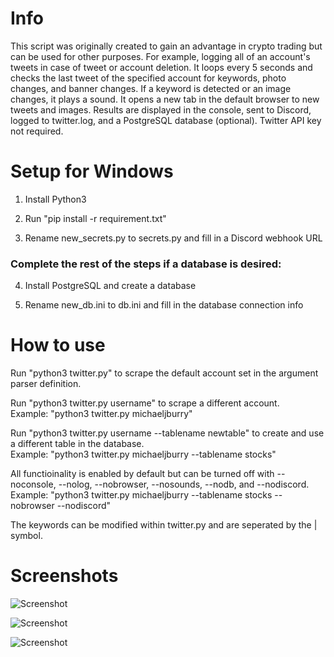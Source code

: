 # Info

This script was originally created to gain an advantage in crypto trading but can be used for other purposes. For example, logging all of an account's tweets in case of tweet or account deletion. It loops every 5 seconds and checks the last tweet of the specified account for keywords, photo changes, and banner changes. If a keyword is detected or an image changes, it plays a sound. It opens a new tab in the default browser to new tweets and images. Results are displayed in the console, sent to Discord, logged to twitter.log, and a PostgreSQL database (optional). Twitter API key not required. 

# Setup for Windows

1. Install Python3

2. Run "pip install -r requirement.txt"

3. Rename new_secrets.py to secrets.py and fill in a Discord webhook URL

### Complete the rest of the steps if a database is desired:

4. Install PostgreSQL and create a database

5. Rename new_db.ini to db.ini and fill in the database connection info

# How to use

Run "python3 twitter.py" to scrape the default account set in the argument parser definition.

Run "python3 twitter.py username" to scrape a different account.  
Example: "python3 twitter.py michaeljburry"

Run "python3 twitter.py username --tablename newtable" to create and use a different table in the database.  
Example: "python3 twitter.py michaeljburry --tablename stocks"

All functioinality is enabled by default but can be turned off with --noconsole, --nolog, --nobrowser, --nosounds, --nodb, and --nodiscord.  
Example: "python3 twitter.py michaeljburry --tablename stocks --nobrowser --nodiscord"

The keywords can be modified within twitter.py and are seperated by the | symbol.

# Screenshots

![Screenshot](https://i.imgur.com/KvDBJRf.png)

![Screenshot](https://i.imgur.com/0SIqCVO.png)

![Screenshot](https://i.imgur.com/lvAWToB.png)